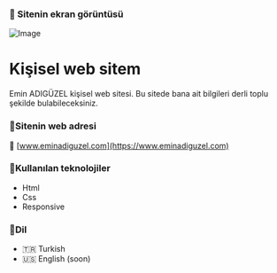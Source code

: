 ### :pushpin: Sitenin ekran görüntüsü
![Image](https://i.hizliresim.com/sfrkelk.jpg)

# Kişisel web sitem
Emin ADIGÜZEL kişisel web sitesi.
Bu sitede bana ait bilgileri derli toplu şekilde bulabileceksiniz.

### :pushpin:Sitenin web adresi
 :rocket: [www.eminadiguzel.com](https://www.eminadiguzel.com)  
 
### :pushpin:Kullanılan teknolojiler
* Html
* Css
* Responsive

### :pushpin:Dil
* :tr: Turkish
* :us: English (soon)

